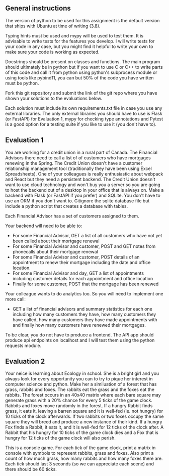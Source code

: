 
## General instructions

The version of python to be used for this assignment is the default version that ships with Ubuntu at time of writing (3.8). 

Typing hints must be used and mypy will be used to test them. It is advisable to write tests for the features you develop. I will write tests for your code in any case, but you might find it helpful to write your own to make sure your code is working as expected. 

Docstrings should be present on classes and functions. The main program should ultimately be in python but if you want to use C or C++ to write parts of this code and call it from python using python's subprocess module or using tools like pybind11, you can but 50% of the code you have written must be python. 

Fork this git repository and submit the link of the git repo where you have shown your solutions to the evaluations below. 

Each solution must include its own requirements.txt file in case you use any external libraries. The only external libraries you should have to use is Flask (or FastAPI) for Evaluation 1, mypy for checking type annotations and Pytest is a good option for a testing suite if you like to use it (you don't have to). 

## Evaluation 1

You are working for a credit union in a rural part of Canada. The Financial Advisors there need to call a list of of customers who have mortgages renewing in the Spring. The Credit Union doesn't have a customer relationship management tool (traditionally they have been using Excel Spreadsheets). One of your colleagues is really enthusiastic about webpack and React but they need a persistent backend. The Credit Union doesn't want to use cloud technology and won't buy you a server so you are going to host the backend out of a desktop in your office that is always on. Make a backend with Flask (or FastAPI if you prefer) and SQLite. You don't have to use an ORM if you don't want to. Gitignore the sqlite database file but include a python script that creates a database with tables. 

Each Financial Advisor has a set of customers assigned to them. 

Your backend will need to be able to:

- For some Financial Advisor, GET a list of all customers who have not yet been called about their mortgage renewal
- For some Financial Advisor and customer, POST and GET notes from phonecalls about their mortgage renewal
- For some Financial Advisor and customer, POST details of an appointment to renew their mortgage including the date and office location.  
- For some Financial Advisor and day, GET a list of appointments including customer details for each appointment and office location 
- Finally for some customer, POST that the mortgage has been renewed

Your colleague wants to do analytics too. So you will need to implement one more call: 

- GET a list of financial advisors and summary statistics for each one including how many customers they have, how many customers they have called, how many customers they have made appointments with and finally how many customers have renewed their mortgages. 

To be clear, you do not have to produce a frontend. The API app should produce api endpoints on localhost and I will test them using the python requests module. 

## Evaluation 2

Your neice is learning about Ecology in school. She is a bright girl and you always look for every opportunity you can to try to pique her interest in computer science and python. Make her a similuation of a forest that has grass, rabbits and foxes. The rabbits eat the grass and the foxes eat the rabbits. The forest occurs in an 40x40 matrix where each bare square may generate grass with a 20% chance for every 5 ticks of the game clock. Rabbits and foxes move randomly in the forest. If a hungry Rabbit finds grass, it eats it, leaving a barren square and it is well-fed (ie. not hungry) for 10 ticks of the clock afterwards. If two rabbits or two foxes occupy the same square they will breed and produce a new instance of their kind. If a hungry Fox finds a Rabbit, it eats it, and it is well-fed for 12 ticks of the clock after. A Rabbit that his hungry for 10 ticks of the game clock dies and a Fox that is hungry for 12 ticks of the game clock will also perish. 

This is a console game. For each tick of the game clock, print a matrix in console with symbols to represent rabbits, grass and foxes. Also print a count of how much grass, how many rabbits and how many foxes there are. Each tick should last 3 seconds (so we can appreciate each scene) and there should be 60 ticks.



